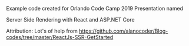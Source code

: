 Example code created for Orlando Code Camp 2019 Presentation named

Server Side Rendering with React and ASP.NET Core


Attribution:
Lot's of help from https://github.com/alanocoder/Blog-codes/tree/master/ReactJs-SSR-GetStarted
